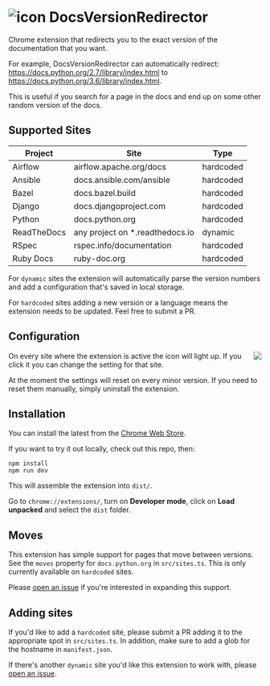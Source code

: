# ![icon](https://raw.githubusercontent.com/leos/DocsVersionRedirector/master/static/icons/icon48.png) DocsVersionRedirector

Chrome extension that redirects you to the exact version of the documentation that you want.

For example, DocsVersionRedirector can automatically redirect: https://docs.python.org/2.7/library/index.html to https://docs.python.org/3.6/library/index.html.

This is useful if you search for a page in the docs and end up on some other random version of the docs.

## Supported Sites

| Project     | Site                             | Type      |
| ----------- | -------------------------------- | --------- |
| Airflow     | airflow.apache.org/docs          | hardcoded |
| Ansible     | docs.ansible.com/ansible         | hardcoded |
| Bazel       | docs.bazel.build                 | hardcoded |
| Django      | docs.djangoproject.com           | hardcoded |
| Python      | docs.python.org                  | hardcoded |
| ReadTheDocs | any project on \*.readthedocs.io | dynamic   |
| RSpec       | rspec.info/documentation         | hardcoded |
| Ruby Docs   | ruby-doc.org                     | hardcoded |

For `dynamic` sites the extension will automatically parse the version numbers and add a configuration that's saved in local storage.

For `hardcoded` sites adding a new version or a language means the extension needs to be updated. Feel free to submit a PR.

## Configuration

<img align="right" src="https://raw.githubusercontent.com/leos/DocsVersionRedirector/master/screenshots/python.png" />

On every site where the extension is active the icon will light up. If you click it you can change the setting for that site.

At the moment the settings will reset on every minor version. If you need to reset them manually, simply uninstall the extension.

## Installation

You can install the latest from the [Chrome Web Store](https://chrome.google.com/webstore/detail/nomnkbngkijpffepcgbbofhcnafpkiep/).

If you want to try it out locally, check out this repo, then:

```
npm install
npm run dev
```

This will assemble the extension into `dist/`.

Go to `chrome://extensions/`, turn on **Developer mode**, click on **Load unpacked** and select the `dist` folder.

## Moves

This extension has simple support for pages that move between versions. See the `moves` property for `docs.python.org` in `src/sites.ts`. This is only currently available on `hardcoded` sites.

Please [open an issue](https://github.com/leos/DocsVersionRedirector/issues/new) if you're interested in expanding this support.

## Adding sites

If you'd like to add a `hardcoded` site, please submit a PR adding it to the appropriate spot in `src/sites.ts`. In addition, make sure to add a glob for the hostname in `manifest.json`.

If there's another `dynamic` site you'd like this extension to work with, please [open an issue](https://github.com/leos/DocsVersionRedirector/issues/new).
